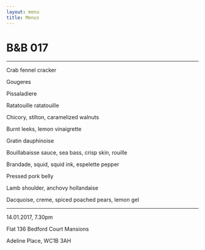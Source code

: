 ```yaml
---
layout: menu
title: Menus
---
```


# B&B 017

---


Crab fennel cracker

Gougeres

Pissaladiere

Ratatouille ratatouille

Chicory, stilton, caramelized walnuts

Burnt leeks, lemon vinaigrette

Gratin dauphinoise

Bouillabaisse sauce, sea bass, crisp skin, rouille

Brandade, squid, squid ink, espelette pepper

Pressed pork belly

Lamb shoulder, anchovy hollandaise

Dacquoise, creme, spiced poached pears, lemon gel

---

14.01.2017, 7.30pm

Flat 136 Bedford Court Mansions

Adeline Place, WC1B 3AH
